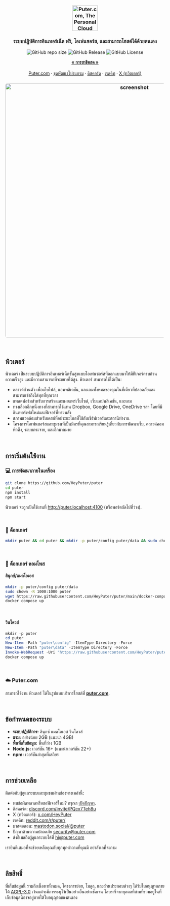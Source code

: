 <h3 align="center"><img width="80" alt="Puter.com, The Personal Cloud Computer: All your files, apps, and games in one place accessible from anywhere at any time." src="https://assets.puter.site/puter-logo.png"></h3>

<h3 align="center">ระบบปฏิบัติการอินเทอร์เน็ต ฟรี, โอเพ่นซอร์ส, และสามารถโฮสต์ได้ด้วยตนเอง</h3>

<p align="center">
    <img alt="GitHub repo size" src="https://img.shields.io/github/repo-size/HeyPuter/puter"> <img alt="GitHub Release" src="https://img.shields.io/github/v/release/HeyPuter/puter?label=latest%20version"> <img alt="GitHub License" src="https://img.shields.io/github/license/HeyPuter/puter">
</p>
<p align="center">
    <a href="https://puter.com/"><strong>« การสาธิตสด »</strong></a>
    <br />
    <br />
    <a href="https://puter.com">Puter.com</a>
    ·
    <a href="https://docs.puter.com" target="_blank">ชุดพัฒนาโปรแกรม</a>
    ·
    <a href="https://discord.com/invite/PQcx7Teh8u">ดิสคอร์ด</a>
    ·
    <a href="https://reddit.com/r/puter">เรดดิท</a>
    ·
    <a href="https://twitter.com/HeyPuter">X (ทวิตเตอร์)</a>
</p>

<h3 align="center"><img width="800" style="border-radius:5px;" alt="screenshot" src="https://assets.puter.site/puter.com-screenshot-3.webp"></h3>

<br/>

## พิวเตอร์

พิวเตอร์ เป็นระบบปฏิบัติการอินเทอร์เน็ตขั้นสูงแบบโอเพ่นซอร์สที่ออกแบบมาให้มีฟีเจอร์ครบถ้วน ความเร็วสูง และมีความสามารถที่จะขยายได้สูง. พิวเตอร์ สามารถใช้ได้เป็น:

- คลาวด์ส่วนตัว เพื่อเก็บไฟล์, แอพพลิเคชัน, และเกมทั้งหมดของคุณในที่เดียวที่ปลอดภัยและสามารถเข้าถึงได้ทุกที่ทุกเวลา
- แพลตฟอร์มสำหรับการสร้างและเผยแพร่เว็บไซต์, เว็บแอปพลิเคชัน, และเกม
- ทางเลือกอีกหนึ่งทางที่สามารถใช้แทน Dropbox, Google Drive, OneDrive ฯลฯ โดยที่มีอินเทอร์เฟซใหม่และฟีเจอร์ที่ทรงพลัง
- สภาพแวดล้อมสำหรับเดสก์ท็อประยะไกลที่ใช้กับเซิร์ฟเวอร์และสถานีทำงาน
- โครงการโอเพ่นซอร์สและชุมชนที่เป็นมิตรที่คุณสามารถเรียนรู้เกี่ยวกับการพัฒนาเว็บ, คลาวด์คอมพิวติ้ง, ระบบกระจาย, และอีกมากมาย

<br/>

## การเริ่มต้นใช้งาน


### 💻 การพัฒนาภายในเครื่อง

```bash
git clone https://github.com/HeyPuter/puter
cd puter
npm install
npm start
```

พิวเตอร์ จะถูกเปิดใช้งานที่ http://puter.localhost:4100 (หรือพอร์ตถัดไปที่ว่าง).

<br/>

### 🐳 ด็อกเกอร์


```bash
mkdir puter && cd puter && mkdir -p puter/config puter/data && sudo chown -R 1000:1000 puter && docker run --rm -p 4100:4100 -v `pwd`/puter/config:/etc/puter -v `pwd`/puter/data:/var/puter  ghcr.io/heyputer/puter
```

<br/>


### 🐙 ด็อกเกอร์ คอมโพส


#### ลินุกซ์/แมคโอเอส
```bash
mkdir -p puter/config puter/data
sudo chown -R 1000:1000 puter
wget https://raw.githubusercontent.com/HeyPuter/puter/main/docker-compose.yml
docker compose up
```
<br/>

#### วินโดวส์


```powershell
mkdir -p puter
cd puter
New-Item -Path "puter\config" -ItemType Directory -Force
New-Item -Path "puter\data" -ItemType Directory -Force
Invoke-WebRequest -Uri "https://raw.githubusercontent.com/HeyPuter/puter/main/docker-compose.yml" -OutFile "docker-compose.yml"
docker compose up
```
<br/>

### ☁️ Puter.com

สามารถใช้งาน พิวเตอร์ ได้ในรูปแบบบริการโฮสต์ที่ [**puter.com**](https://puter.com).

<br/>

## ข้อกำหนดของระบบ

- **ระบบปฏิบัติการ:** ลินุกซ์ แมคโอเอส วินโดวส์
- **แรม:** อย่างน้อย 2GB (แนะนำ 4GB)
- **พื้นที่เก็บข้อมูล:** พื้นที่ว่าง 1GB
- **Node.js:** เวอร์ชัน 16+ (แนะนำเวอร์ชัน 22+)
- **npm:** เวอร์ชันล่าสุดที่เสถียร

<br/>

## การช่วยเหลือ

ติดต่อกับผู้ดูแลระบบและชุมชนผ่านช่องทางเหล่านี้:

- พบข้อผิดพลาดหรือขอฟีเจอร์ใหม่? กรุณา [เปิดปัญหา](https://github.com/HeyPuter/puter/issues/new/choose).
- ดิสคอร์ด: [discord.com/invite/PQcx7Teh8u](https://discord.com/invite/PQcx7Teh8u)
- X (ทวิตเตอร์): [x.com/HeyPuter](https://x.com/HeyPuter)
- เรดดิท: [reddit.com/r/puter/](https://www.reddit.com/r/puter/)
- มาสตอดอน: [mastodon.social/@puter](https://mastodon.social/@puter)
- ปัญหาด้านความปลอดภัย [security@puter.com](mailto:security@puter.com)
- ส่งอีเมลถึงผู้ดูแลระบบได้ที่ [hi@puter.com](mailto:hi@puter.com)

เรายินดีเสมอที่จะช่วยเหลือคุณกับทุกทุกคำถามที่คุณมี อย่าลังเลที่จะถาม

<br/>


##  ลิขสิทธิ์

ที่เก็บข้อมูลนี้ รวมถึงเนื้อหาทั้งหมด, โครงการย่อย, โมดูล, และส่วนประกอบต่างๆ ได้รับใบอนุญาตภายใต้ [AGPL-3.0](https://github.com/HeyPuter/puter/blob/main/LICENSE.txt)  เว้นแต่จะมีการระบุไว้เป็นอย่างอื่นอย่างชัดเจน ไลบรารีจากบุคคลที่สามที่รวมอยู่ในที่เก็บข้อมูลนี้อาจอยู่ภายใต้ใบอนุญาตของตนเอง

<br/>

